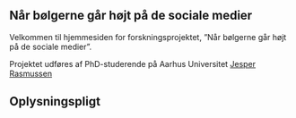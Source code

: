 ## Når bølgerne går højt på de sociale medier

Velkommen til hjemmesiden for forskningsprojektet, ”Når bølgerne går højt på de sociale medier”.

Projektet udføres af PhD-studerende på Aarhus Universitet [Jesper Rasmussen][aujr]

## Oplysningspligt






[aujr]: https://pure.au.dk/portal/da/persons/jesper-rasmussen(2f79998b-b76a-4449-bc69-9c324b034fd1).html

